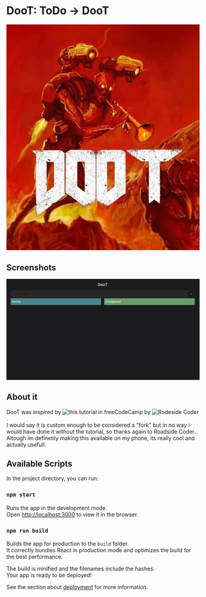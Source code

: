 # DooT: ToDo -> DooT
<img src="https://raw.githubusercontent.com/Mattio-cmd/DooT-ToDo/main/screenshots/3.png">

## Screenshots

<img src="https://raw.githubusercontent.com/Mattio-cmd/DooT-ToDo/main/screenshots/1.png">

## About it
DooT was inspired by ![this](https://www.youtube.com/watch?v=FJDVKeh7RJI) tutorial in freeCodeCamp by ![Rodeside Coder](https://github.com/piyush-eon).<br>
I would say it is custom enough to be considered a "fork" but in no way i would have done it without the tutorial, so thanks again to Roadside Coder.<br>
Altough im definetily making this available on my phone, its really cool and actually usefull.


## Available Scripts

In the project directory, you can run:

### `npm start`

Runs the app in the development mode.\
Open [http://localhost:3000](http://localhost:3000) to view it in the browser.

### `npm run build`

Builds the app for production to the `build` folder.\
It correctly bundles React in production mode and optimizes the build for the best performance.

The build is minified and the filenames include the hashes.\
Your app is ready to be deployed!

See the section about [deployment](https://facebook.github.io/create-react-app/docs/deployment) for more information.
